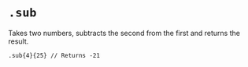 # `.sub`

Takes two numbers, subtracts the second from the first and returns the result.

```emblem
.sub{4}{25} // Returns -21
```
